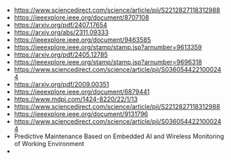 - https://www.sciencedirect.com/science/article/pii/S2212827118312988
- https://ieeexplore.ieee.org/document/8707108
- https://arxiv.org/pdf/2407.17654
- https://arxiv.org/abs/2311.09333
- https://ieeexplore.ieee.org/document/9463585
- https://ieeexplore.ieee.org/stamp/stamp.jsp?arnumber=9613359
- https://arxiv.org/pdf/2405.12785
- https://ieeexplore.ieee.org/stamp/stamp.jsp?arnumber=9696318
- https://www.sciencedirect.com/science/article/pii/S0360544221000244
- https://arxiv.org/pdf/2009.00351
- https://ieeexplore.ieee.org/document/6879441
- https://www.mdpi.com/1424-8220/22/1/13
- https://www.sciencedirect.com/science/article/pii/S2212827118312988
- https://ieeexplore.ieee.org/document/9131796
- https://www.sciencedirect.com/science/article/pii/S0360544221000244
- Predictive Maintenance Based on Embedded AI and Wireless Monitoring of Working Environment
- 
